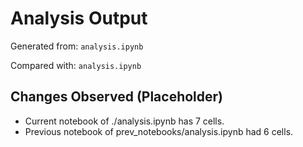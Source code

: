# Analysis Output

Generated from: `analysis.ipynb`

Compared with: `analysis.ipynb`

## Changes Observed (Placeholder)
- Current notebook of ./analysis.ipynb has 7 cells.
- Previous notebook of prev_notebooks/analysis.ipynb had 6 cells.
